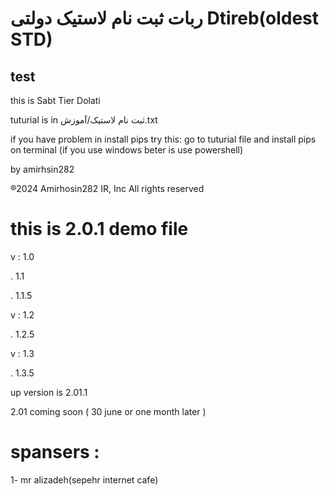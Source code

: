 # ربات ثبت نام لاستیک دولتی             Dtireb(oldest STD)

## test

this is Sabt Tier Dolati

tuturial is in ثبت نام لاستیک/آموزش.txt

if you have problem in install pips
try this:
go to tuturial file and install pips on terminal (if you use windows beter is use powershell)




by amirhsin282

®2024 Amirhosin282 IR, Inc All rights reserved



# this is 2.0.1 demo file

v : 1.0

. 1.1

. 1.1.5

v : 1.2

. 1.2.5

v : 1.3

. 1.3.5

up version is 2.01.1

2.01 coming soon ( 30 june or one month later )

# spansers : 

1- mr alizadeh(sepehr internet cafe)
